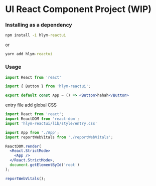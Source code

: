 # UI React Component Project (WIP)

### Installing as a dependency
``` cmd
npm install -i hlym-reactui
```
or
```cmd
yarn add hlym-reactui
```

### Usage

```jsx
import React from 'react'

import { Button } from 'hlym-reactui';

export default const App = () => <Button>hahah</Button>
```

entry file  add global CSS

``` jsx
import React from 'react';
import ReactDOM from 'react-dom';
import 'hlym-reactui/lib/style/entry.css'

import App from './App';
import reportWebVitals from './reportWebVitals';

ReactDOM.render(
  <React.StrictMode>
    <App />
  </React.StrictMode>,
  document.getElementById('root')
);

reportWebVitals();

```